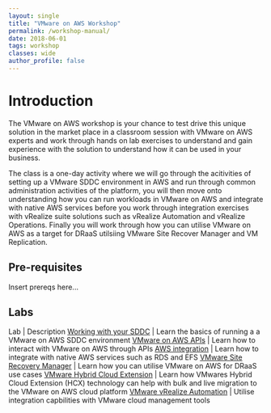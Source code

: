 ```yaml
---
layout: single
title: "VMware on AWS Workshop"
permalink: /workshop-manual/
date: 2018-06-01
tags: workshop
classes: wide
author_profile: false
---
```

# Introduction

The VMware on AWS workshop is your chance to test drive this unique solution in the market place in a classroom session with VMware on AWS experts and work through hands on lab exercises to understand and gain experience with the solution to understand how it can be used in your business.

The class is a one-day activity where we will go through the acitivities of setting up a VMware SDDC environment in AWS and run through common administration activities of the platform, you will then move onto understanding how you can run workloads in VMware on AWS and integrate with native AWS services before you work through integration exercises with vRealize suite solutions such as vRealize Automation and vRealize Operations. Finally you will work through how you can utilise VMware on AWS as a target for DRaaS utilsiing VMware Site Recover Manager and VM Replication.

## Pre-requisites

Insert prereqs here...

## Labs

Lab | Description
<a href="https://vmc-field-team.github.io/labs/working-with-sddc-lab/" target="_blank">Working with your SDDC</a> | Learn the basics of running a a VMware on AWS SDDC environment
<a href="/labs/api-lab" target="_blank">VMware on AWS APIs</a> | Learn how to interact with VMware on AWS through APIs
<a href="https://vmc-field-team.github.io/labs/aws-integration-lab" target="_blank">AWS integration</a> | Learn how to integrate with native AWS services such as RDS and EFS
<a href="https://vmc-field-team.github.io/labs/srm-lab" target="_blank">VMware Site Recovery Manager</a> | Learn how you can utilise VMware on AWS for DRaaS use cases
<a href="https://vmc-field-team.github.io/labs/hcx-lab" target="_blank">VMware Hybrid Cloud Extension</a> | Learn how VMwares Hybrid Cloud Extension (HCX) technology can help with bulk and live migration to the VMware on AWS cloud platform
<a href="https://vmc-field-team.github.io/labs/vra-lab" target="_blank">VMware vRealize Automation</a> | Utilise integration capbilities with VMware cloud management tools